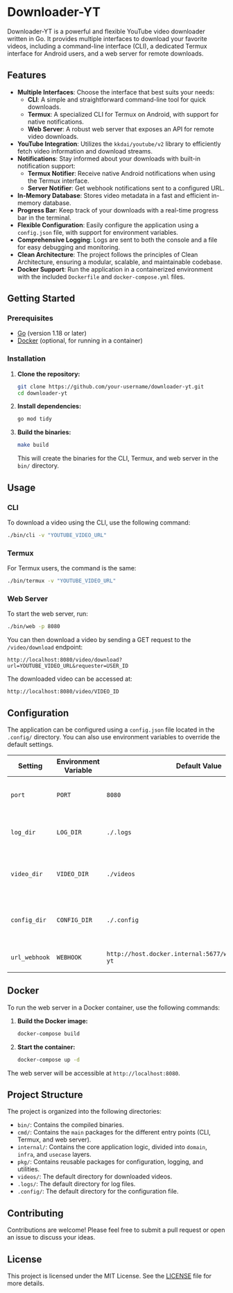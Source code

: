 # Downloader-YT

Downloader-YT is a powerful and flexible YouTube video downloader written in Go. It provides multiple interfaces to download your favorite videos, including a command-line interface (CLI), a dedicated Termux interface for Android users, and a web server for remote downloads.

## Features

- **Multiple Interfaces**: Choose the interface that best suits your needs:
  - **CLI**: A simple and straightforward command-line tool for quick downloads.
  - **Termux**: A specialized CLI for Termux on Android, with support for native notifications.
  - **Web Server**: A robust web server that exposes an API for remote video downloads.
- **YouTube Integration**: Utilizes the `kkdai/youtube/v2` library to efficiently fetch video information and download streams.
- **Notifications**: Stay informed about your downloads with built-in notification support:
  - **Termux Notifier**: Receive native Android notifications when using the Termux interface.
  - **Server Notifier**: Get webhook notifications sent to a configured URL.
- **In-Memory Database**: Stores video metadata in a fast and efficient in-memory database.
- **Progress Bar**: Keep track of your downloads with a real-time progress bar in the terminal.
- **Flexible Configuration**: Easily configure the application using a `config.json` file, with support for environment variables.
- **Comprehensive Logging**: Logs are sent to both the console and a file for easy debugging and monitoring.
- **Clean Architecture**: The project follows the principles of Clean Architecture, ensuring a modular, scalable, and maintainable codebase.
- **Docker Support**: Run the application in a containerized environment with the included `Dockerfile` and `docker-compose.yml` files.

## Getting Started

### Prerequisites

- [Go](https://golang.org/doc/install) (version 1.18 or later)
- [Docker](https://docs.docker.com/get-docker/) (optional, for running in a container)

### Installation

1. **Clone the repository:**
   ```sh
   git clone https://github.com/your-username/downloader-yt.git
   cd downloader-yt
   ```

2. **Install dependencies:**
   ```sh
   go mod tidy
   ```

3. **Build the binaries:**
   ```sh
   make build
   ```
   This will create the binaries for the CLI, Termux, and web server in the `bin/` directory.

## Usage

### CLI

To download a video using the CLI, use the following command:

```sh
./bin/cli -v "YOUTUBE_VIDEO_URL"
```

### Termux

For Termux users, the command is the same:

```sh
./bin/termux -v "YOUTUBE_VIDEO_URL"
```

### Web Server

To start the web server, run:

```sh
./bin/web -p 8080
```

You can then download a video by sending a GET request to the `/video/download` endpoint:

```
http://localhost:8080/video/download?url=YOUTUBE_VIDEO_URL&requester=USER_ID
```

The downloaded video can be accessed at:

```
http://localhost:8080/video/VIDEO_ID
```

## Configuration

The application can be configured using a `config.json` file located in the `.config/` directory. You can also use environment variables to override the default settings.

| Setting      | Environment Variable | Default Value                                            | Description                               |
|--------------|----------------------|----------------------------------------------------------|-------------------------------------------|
| `port`       | `PORT`               | `8080`                                                   | The port for the web server to listen on. |
| `log_dir`    | `LOG_DIR`            | `./.logs`                                                | The directory to store log files.         |
| `video_dir`  | `VIDEO_DIR`          | `./videos`                                               | The directory to store downloaded videos. |
| `config_dir` | `CONFIG_DIR`         | `./.config`                                              | The directory for the configuration file. |
| `url_webhook`| `WEBHOOK`            | `http://host.docker.internal:5677/webhook/downloader-yt` | The URL for webhook notifications.        |

## Docker

To run the web server in a Docker container, use the following commands:

1. **Build the Docker image:**
   ```sh
   docker-compose build
   ```

2. **Start the container:**
   ```sh
   docker-compose up -d
   ```

The web server will be accessible at `http://localhost:8080`.

## Project Structure

The project is organized into the following directories:

- `bin/`: Contains the compiled binaries.
- `cmd/`: Contains the `main` packages for the different entry points (CLI, Termux, and web server).
- `internal/`: Contains the core application logic, divided into `domain`, `infra`, and `usecase` layers.
- `pkg/`: Contains reusable packages for configuration, logging, and utilities.
- `videos/`: The default directory for downloaded videos.
- `.logs/`: The default directory for log files.
- `.config/`: The default directory for the configuration file.

## Contributing

Contributions are welcome! Please feel free to submit a pull request or open an issue to discuss your ideas.

## License

This project is licensed under the MIT License. See the [LICENSE](LICENSE) file for more details.
